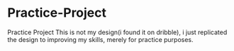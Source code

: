 # Practice-Project
Practice Project
This is not my design(i found it on dribble), i just replicated the design to improving my skills, merely for practice purposes.
